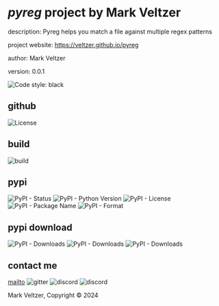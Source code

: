 # *pyreg* project by Mark Veltzer

description: Pyreg helps you match a file against multiple regex patterns

project website: https://veltzer.github.io/pyreg

author: Mark Veltzer

version: 0.0.1

![Code style: black](https://img.shields.io/badge/code%20style-black-000000.svg)

## github

![License](https://img.shields.io/github/license/veltzer/pyreg)

## build

![build](https://github.com/veltzer/pyreg/workflows/build/badge.svg)

## pypi

![PyPI - Status](https://img.shields.io/pypi/status/pyreg)
![PyPI - Python Version](https://img.shields.io/pypi/pyversions/pyreg)
![PyPI - License](https://img.shields.io/pypi/l/pyreg)
![PyPI - Package Name](https://img.shields.io/pypi/v/pyreg)
![PyPI - Format](https://img.shields.io/pypi/format/pyreg)

## pypi download

![PyPI - Downloads](https://img.shields.io/pypi/dd/pyreg)
![PyPI - Downloads](https://img.shields.io/pypi/dw/pyreg)
![PyPI - Downloads](https://img.shields.io/pypi/dm/pyreg)



## contact me
[mailto](mailto:mark.veltzer@gmail.com)
![gitter](https://img.shields.io/gitter/room/veltzer/mark.veltzer)
![discord](https://img.shields.io/discord/719336281624281119)
![discord](https://img.shields.io/discord/719336282194444302)

Mark Veltzer, Copyright © 2024
